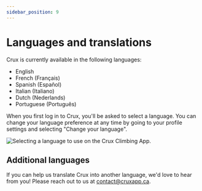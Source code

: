```yaml
---
sidebar_position: 9
---
```


# Languages and translations

Crux is currently available in the following languages:

- English
- French (Français)
- Spanish (Español)
- Italian (Italiano)
- Dutch (Nederlands)
- Portuguese (Português)

When you first log in to Crux, you'll be asked to select a language. You can change your language preference at any time by going to your profile settings and selecting "Change your language".

<img src="/img/languages.png" alt="Selecting a language to use on the Crux Climbing App." class="screenshot" />

## Additional languages

If you can help us translate Crux into another language, we'd love to hear from you! Please reach out to us at [contact@cruxapp.ca](mailto:contact@cruxapp.ca).
